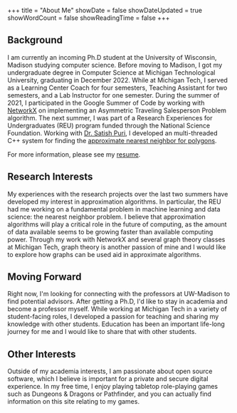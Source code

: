 +++
title = "About Me"
showDate = false
showDateUpdated = true
showWordCount = false 
showReadingTime = false 
+++

## Background

I am currently an incoming Ph.D student at the University of Wisconsin, Madison studying computer science. 
Before moving to Madison, I got my undergraduate degree in Computer Science at Michigan Technological University, graduating in December 2022.
While at Michigan Tech, I served as a Learning Center Coach for four semesters, Teaching Assistant for two semesters, and a Lab Instructor for one semester. 
During the summer of 2021, I participated in the Google Summer of Code by working with [NetworkX](https://networkx.org/) on implementing an Asymmetric Traveling Salesperson Problem algorithm.
The next summer, I was part of a Research Experiences for Undergraduates (REU) program funded through the National Science Foundation. 
Working with [Dr. Satish Puri](https://www.linkedin.com/in/satish-puri-a994a71a/), I developed an multi-threaded C++ system for finding the [approximate nearest neighbor for polygons](reu-poster-schwennesen.pdf). 

For more information, please see my [resume](resume-schwennesen.pdf).

## Research Interests 

My experiences with the research projects over the last two summers have developed my interest in approximation algorithms. 
In particular, the REU had me working on a fundamental problem in machine learning and data science: the nearest neighbor problem. 
I believe that approximation algorithms will play a critical role in the future of computing, as the amount of data available seems to be growing faster than available computing power. 
Through my work with NetworkX and several graph theory classes at Michigan Tech, graph theory is another passion of mine and I would like to explore how graphs can be used aid in approximate algorithms.

## Moving Forward

Right now, I'm looking for connecting with the professors at UW-Madison to find potential advisors. 
After getting a Ph.D, I'd like to stay in academia and become a professor myself. 
While working at Michigan Tech in a variety of student-facing roles, I developed a passion for teaching and sharing my knowledge with other students. 
Education has been an important life-long journey for me and I would like to share that with other students. 

## Other Interests

Outside of my academia interests, I am passionate about open source software, which I believe is important for a private and secure digital experience. 
In my free time, I enjoy playing tabletop role-playing games such as Dungeons & Dragons or Pathfinder, and you can actually find information on this site relating to my games. 


